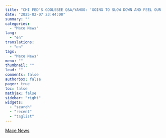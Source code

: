 ```yaml
---
title: "CHI FED'S GOOLSBEE Q&A/YAHOO: 'GOING TO SLOW DOWN AND FEEL OUR WAY  DOWN TO NEUTRAL; ANY USA SOVEREIGN WEALTH FUND OUTSIDE FED'S REMIT; ENDS Q&A"
date: "2025-02-07 23:44:00"
summary: ""
categories:
  - "Mace News"
lang:
  - "en"
translations:
  - "en"
tags:
  - "Mace News"
menu: ""
thumbnail: ""
lead: ""
comments: false
authorbox: false
pager: true
toc: false
mathjax: false
sidebar: "right"
widgets:
  - "search"
  - "recent"
  - "taglist"
---
```




[Mace News](https://www.tradingview.com/news/macenews:ab36caf12094b:0-chi-fed-s-goolsbee-q-a-yahoo-going-to-slow-down-and-feel-our-way-down-to-neutral-any-usa-sovereign-wealth-fund-outside-fed-s-remit-ends-q-a/)
